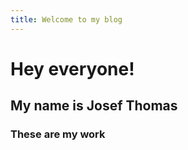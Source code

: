 ```yaml
---
title: Welcome to my blog
---
```


# Hey everyone!
## My name is Josef Thomas
### These are my work
